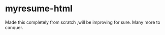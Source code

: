 # myresume-html
Made this completely from scratch ,will be improving for sure. Many more to conquer. 
